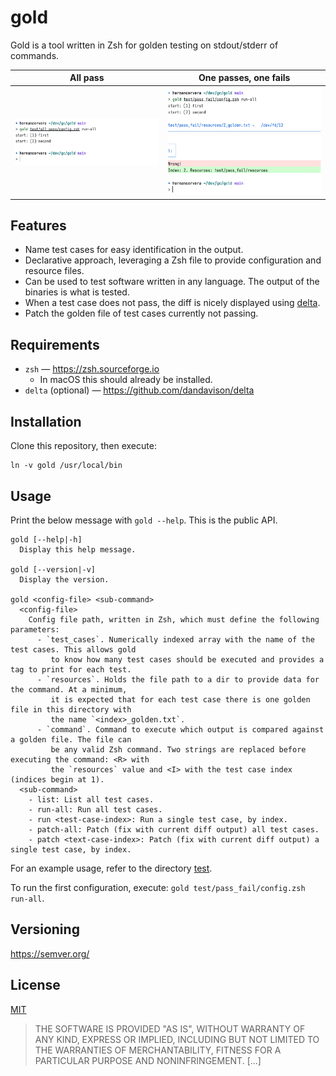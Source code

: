 # gold

Gold is a tool written in Zsh for golden testing on stdout/stderr of commands.

<table>
  <tr>
    <th>All pass</th>
    <th>One passes, one fails</th>
  </tr>
  <tr>
    <th><img src="./media/all_pass.png"></th>
    <th><img src="./media/pass_fail.png"></th>
  </tr>
</table>

## Features

- Name test cases for easy identification in the output.
- Declarative approach, leveraging a Zsh file to provide configuration and resource files.
- Can be used to test software written in any language. The output of the binaries is what is tested.
- When a test case does not pass, the diff is nicely displayed using [delta](https://github.com/dandavison/delta).
- Patch the golden file of test cases currently not passing.

## Requirements

- `zsh` — <https://zsh.sourceforge.io>
  - In macOS this should already be installed.
- `delta` (optional) — <https://github.com/dandavison/delta>

## Installation

Clone this repository, then execute:

```text
ln -v gold /usr/local/bin
```

## Usage

Print the below message with `gold --help`. This is the public API.

```text
gold [--help|-h]
  Display this help message.

gold [--version|-v]
  Display the version.

gold <config-file> <sub-command>
  <config-file>
    Config file path, written in Zsh, which must define the following parameters:
      - `test_cases`. Numerically indexed array with the name of the test cases. This allows gold
         to know how many test cases should be executed and provides a tag to print for each test.
      - `resources`. Holds the file path to a dir to provide data for the command. At a minimum,
         it is expected that for each test case there is one golden file in this directory with
         the name `<index>_golden.txt`.
      - `command`. Command to execute which output is compared against a golden file. The file can
         be any valid Zsh command. Two strings are replaced before executing the command: <R> with
         the `resources` value and <I> with the test case index (indices begin at 1).
  <sub-command>
    - list: List all test cases.
    - run-all: Run all test cases.
    - run <test-case-index>: Run a single test case, by index.
    - patch-all: Patch (fix with current diff output) all test cases.
    - patch <text-case-index>: Patch (fix with current diff output) a single test case, by index.
```

For an example usage, refer to the directory [test](./test).

To run the first configuration, execute: `gold test/pass_fail/config.zsh run-all`.

## Versioning

<https://semver.org/>

## License

[MIT](./LICENSE)

> THE SOFTWARE IS PROVIDED "AS IS", WITHOUT WARRANTY OF ANY KIND, EXPRESS OR
> IMPLIED, INCLUDING BUT NOT LIMITED TO THE WARRANTIES OF MERCHANTABILITY,
> FITNESS FOR A PARTICULAR PURPOSE AND NONINFRINGEMENT. [...]
